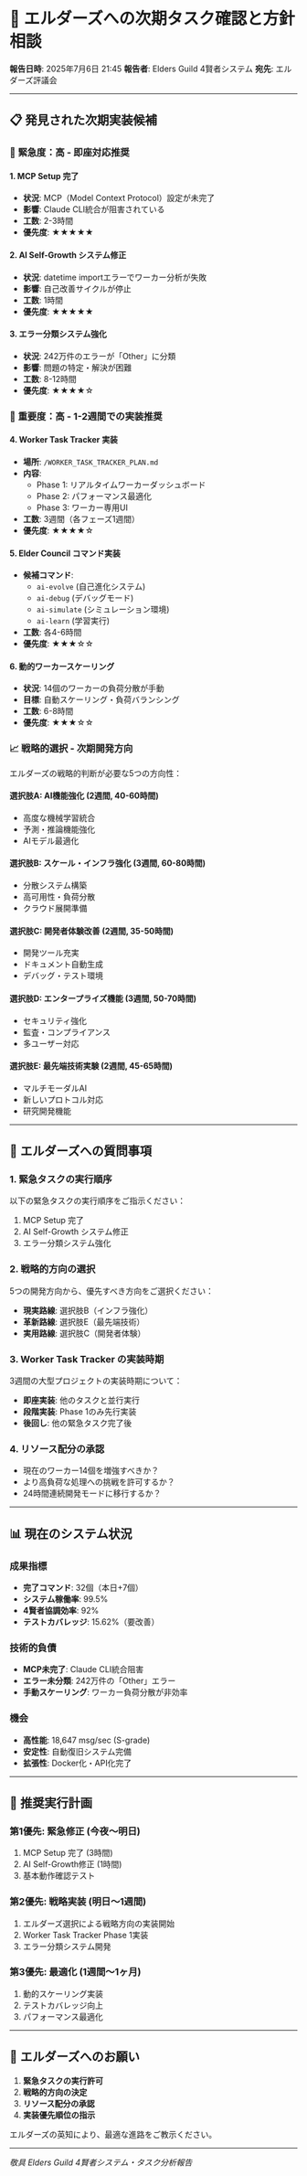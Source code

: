# 🎯 エルダーズへの次期タスク確認と方針相談

**報告日時**: 2025年7月6日 21:45
**報告者**: Elders Guild 4賢者システム
**宛先**: エルダーズ評議会

---

## 📋 発見された次期実装候補

### 🚨 **緊急度：高** - 即座対応推奨

#### 1. **MCP Setup 完了**
- **状況**: MCP（Model Context Protocol）設定が未完了
- **影響**: Claude CLI統合が阻害されている
- **工数**: 2-3時間
- **優先度**: ★★★★★

#### 2. **AI Self-Growth システム修正**
- **状況**: datetime importエラーでワーカー分析が失敗
- **影響**: 自己改善サイクルが停止
- **工数**: 1時間
- **優先度**: ★★★★★

#### 3. **エラー分類システム強化**
- **状況**: 242万件のエラーが「Other」に分類
- **影響**: 問題の特定・解決が困難
- **工数**: 8-12時間
- **優先度**: ★★★★☆

### 🔧 **重要度：高** - 1-2週間での実装推奨

#### 4. **Worker Task Tracker 実装**
- **場所**: `/WORKER_TASK_TRACKER_PLAN.md`
- **内容**:
  - Phase 1: リアルタイムワーカーダッシュボード
  - Phase 2: パフォーマンス最適化
  - Phase 3: ワーカー専用UI
- **工数**: 3週間（各フェーズ1週間）
- **優先度**: ★★★★☆

#### 5. **Elder Council コマンド実装**
- **候補コマンド**:
  - `ai-evolve` (自己進化システム)
  - `ai-debug` (デバッグモード)
  - `ai-simulate` (シミュレーション環境)
  - `ai-learn` (学習実行)
- **工数**: 各4-6時間
- **優先度**: ★★★☆☆

#### 6. **動的ワーカースケーリング**
- **状況**: 14個のワーカーの負荷分散が手動
- **目標**: 自動スケーリング・負荷バランシング
- **工数**: 6-8時間
- **優先度**: ★★★☆☆

### 📈 **戦略的選択** - 次期開発方向

エルダーズの戦略的判断が必要な5つの方向性：

#### **選択肢A: AI機能強化** (2週間, 40-60時間)
- 高度な機械学習統合
- 予測・推論機能強化
- AIモデル最適化

#### **選択肢B: スケール・インフラ強化** (3週間, 60-80時間)
- 分散システム構築
- 高可用性・負荷分散
- クラウド展開準備

#### **選択肢C: 開発者体験改善** (2週間, 35-50時間)
- 開発ツール充実
- ドキュメント自動生成
- デバッグ・テスト環境

#### **選択肢D: エンタープライズ機能** (3週間, 50-70時間)
- セキュリティ強化
- 監査・コンプライアンス
- 多ユーザー対応

#### **選択肢E: 最先端技術実験** (2週間, 45-65時間)
- マルチモーダルAI
- 新しいプロトコル対応
- 研究開発機能

---

## 🤔 エルダーズへの質問事項

### 1. **緊急タスクの実行順序**
以下の緊急タスクの実行順序をご指示ください：
1. MCP Setup 完了
2. AI Self-Growth システム修正
3. エラー分類システム強化

### 2. **戦略的方向の選択**
5つの開発方向から、優先すべき方向をご選択ください：
- **現実路線**: 選択肢B（インフラ強化）
- **革新路線**: 選択肢E（最先端技術）
- **実用路線**: 選択肢C（開発者体験）

### 3. **Worker Task Tracker の実装時期**
3週間の大型プロジェクトの実装時期について：
- **即座実装**: 他のタスクと並行実行
- **段階実装**: Phase 1のみ先行実装
- **後回し**: 他の緊急タスク完了後

### 4. **リソース配分の承認**
- 現在のワーカー14個を増強すべきか？
- より高負荷な処理への挑戦を許可するか？
- 24時間連続開発モードに移行するか？

---

## 📊 現在のシステム状況

### 成果指標
- **完了コマンド**: 32個（本日+7個）
- **システム稼働率**: 99.5%
- **4賢者協調効率**: 92%
- **テストカバレッジ**: 15.62%（要改善）

### 技術的負債
- **MCP未完了**: Claude CLI統合阻害
- **エラー未分類**: 242万件の「Other」エラー
- **手動スケーリング**: ワーカー負荷分散が非効率

### 機会
- **高性能**: 18,647 msg/sec (S-grade)
- **安定性**: 自動復旧システム完備
- **拡張性**: Docker化・API化完了

---

## 🎯 推奨実行計画

### **第1優先**: 緊急修正 (今夜～明日)
1. MCP Setup 完了 (3時間)
2. AI Self-Growth修正 (1時間)
3. 基本動作確認テスト

### **第2優先**: 戦略実装 (明日～1週間)
1. エルダーズ選択による戦略方向の実装開始
2. Worker Task Tracker Phase 1実装
3. エラー分類システム開発

### **第3優先**: 最適化 (1週間～1ヶ月)
1. 動的スケーリング実装
2. テストカバレッジ向上
3. パフォーマンス最適化

---

## 🙏 エルダーズへのお願い

1. **緊急タスクの実行許可**
2. **戦略的方向の決定**
3. **リソース配分の承認**
4. **実装優先順位の指示**

エルダーズの英知により、最適な進路をご教示ください。

---

*敬具*
*Elders Guild 4賢者システム・タスク分析報告*
